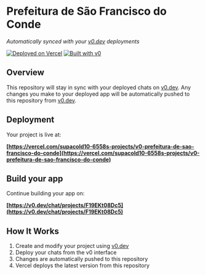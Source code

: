# Prefeitura de São Francisco do Conde

*Automatically synced with your [v0.dev](https://v0.dev) deployments*

[![Deployed on Vercel](https://img.shields.io/badge/Deployed%20on-Vercel-black?style=for-the-badge&logo=vercel)](https://vercel.com/supacold10-6558s-projects/v0-prefeitura-de-sao-francisco-do-conde)
[![Built with v0](https://img.shields.io/badge/Built%20with-v0.dev-black?style=for-the-badge)](https://v0.dev/chat/projects/F19EKt08Dc5)

## Overview

This repository will stay in sync with your deployed chats on [v0.dev](https://v0.dev).
Any changes you make to your deployed app will be automatically pushed to this repository from [v0.dev](https://v0.dev).

## Deployment

Your project is live at:

**[https://vercel.com/supacold10-6558s-projects/v0-prefeitura-de-sao-francisco-do-conde](https://vercel.com/supacold10-6558s-projects/v0-prefeitura-de-sao-francisco-do-conde)**

## Build your app

Continue building your app on:

**[https://v0.dev/chat/projects/F19EKt08Dc5](https://v0.dev/chat/projects/F19EKt08Dc5)**

## How It Works

1. Create and modify your project using [v0.dev](https://v0.dev)
2. Deploy your chats from the v0 interface
3. Changes are automatically pushed to this repository
4. Vercel deploys the latest version from this repository
